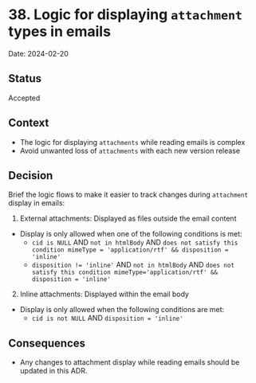 # 38. Logic for displaying `attachment` types in emails

Date: 2024-02-20

## Status

Accepted

## Context

- The logic for displaying `attachments` while reading emails is complex
- Avoid unwanted loss of `attachments` with each new version release

## Decision

Brief the logic flows to make it easier to track changes during `attachment` display in emails:

1. External attachments: Displayed as files outside the email content

- Display is only allowed when one of the following conditions is met:
  - `cid is NULL` AND `not in htmlBody` AND `does not satisfy this condition mimeType = 'application/rtf' && disposition = 'inline'`
  - `disposition != 'inline'` AND `not in htmlBody` AND `does not satisfy this condition mimeType='application/rtf' && disposition = 'inline'`

2. Inline attachments: Displayed within the email body

- Display is only allowed when the following conditions are met:
  - `cid is not NULL` AND `disposition = 'inline'`

## Consequences

- Any changes to attachment display while reading emails should be updated in this ADR.
